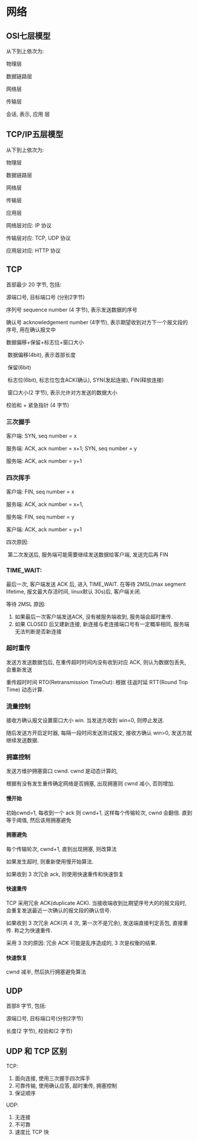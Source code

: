 # 网络

## OSI七层模型

从下到上依次为:

物理层

数据链路层

网络层

传输层

会话, 表示, 应用 层

## TCP/IP五层模型

从下到上依次为:

物理层

数据链路层

网络层

传输层

应用层

网络层对应: IP 协议

传输层对应: TCP, UDP 协议

应用层对应: HTTP 协议

## TCP

首部最少 20 字节, 包括:

源端口号, 目标端口号 (分别2字节)

序列号 sequence number   (4 字节), 表示发送数据的序号

确认号 acknowledgement number (4字节), 表示期望收到对方下一个报文段的序号, 用在确认报文中

数据偏移+保留+标志位+窗口大小

​	数据偏移(4bit), 表示首部长度

​	保留(6bit)

​	标志位(6bit), 标志位包含ACK(确认), SYN(发起连接), FIN(释放连接)

​	窗口大小(2 字节), 表示允许对方发送的数据大小

校验和 + 紧急指针 (4 字节)

### 三次握手

客户端: SYN, seq number = x

服务端: ACK, ack number = x+1; SYN, seq number = y

服务端: ACK, ack number = y+1

### 四次挥手

客户端: FIN, seq number = x

服务端: ACK, ack number = x+1, 

服务端: FIN, seq number = y

客户端: ACK, ack number = y+1

四次原因:

​	第二次发送后, 服务端可能需要继续发送数据给客户端, 发送完后再 FIN

### TIME_WAIT:

最后一次, 客户端发送 ACK 后, 进入 TIME_WAIT. 在等待 2MSL(max segment lifetime, 报文最大存活时间, linux默认 30s)后, 客户端关闭. 

等待 2MSL 原因:

1. 如果最后一次客户端发送ACK, 没有被服务端收到, 服务端会超时重传.
2. 如果 CLOSED 后又建新连接, 新连接与老连接端口号有一定概率相同, 服务端无法判断是否新连接

### 超时重传

发送方发送数据包后, 在重传超时时间内没有收到对应 ACK, 则认为数据包丢失, 会重新发送

重传超时时间 RTO(Retransmission TimeOut): 根据 往返时延 RTT(Round Trip Time) 动态计算.

### 流量控制

接收方确认报文设置窗口大小 win. 当发送方收到 win=0, 则停止发送.

随后发送方开启定时器, 每隔一段时间发送测试报文, 接收方确认 win>0, 发送方就继续发送数据.

### 拥塞控制

发送方维护拥塞窗口 cwnd. cwnd 是动态计算的, 

根据有没有发生重传确定网络是否拥塞, 出现拥塞则 cwnd 减小, 否则增加.

#### 慢开始

初始cwnd=1, 每收到一个 ack 则 cwnd+1, 这样每个传输轮次, cwnd 会翻倍. 直到等于阈值, 然后该用拥塞避免

#### 拥塞避免

 每个传输轮次, cwnd+1, 直到出现拥塞, 则改算法

如果发生超时, 则重新使用慢开始算法.

如果收到 3 次冗余 ack, 则使用快速重传和快速恢复

#### 快速重传

TCP 采用冗余 ACK(duplicate ACK). 当接收端收到比期望序号大的的报文段时, 会重复发送最近一次确认的报文段的确认信号.

如果收到 3 次冗余 ACK(共 4 次, 第一次不是冗余), 发送端直接判定丢包, 直接重传. 称之为快速重传.

采用 3 次的原因: 冗余 ACK 可能是乱序造成的, 3 次是权衡的结果.

#### 快速恢复

cwnd 减半, 然后执行拥塞避免算法

## UDP

首部8 字节, 包括:

源端口号, 目标端口号(分别2字节)

长度(2 字节), 校验和(2 字节)

## UDP 和 TCP 区别

TCP:

1. 面向连接, 使用三次握手四次挥手
2. 可靠传输, 使用确认应答, 超时重传, 拥塞控制
3. 保证顺序

UDP:

1. 无连接
2. 不可靠
3. 速度比 TCP 快





















